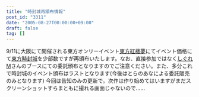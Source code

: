 ```yaml
---
title: "時封城再頒布情報"
post_id: "3311"
date: "2005-08-27T00:00:00+09:00"
draft: false
tag: []
---
```



9/11に大阪にて開催される東方オンリーイベント[東方紅楼夢](http://karen.saiin.net/%7Ekouroumu-toho/)にてイベント価格にて[東方時封城](/!/thA/)を少部数ですが再頒布いたします。なお、直接参加ではなく[しぐれM](http://www.geocities.jp/nip_sigurem/)さんのブースにての委託頒布となりますのでご注意ください。また、多分これで時封城のイベント頒布はラストとなります(今後はとらのあなによる委託販売のみとなります) 今回は告知のみの更新で。次作は作り始めてはいますがまだスクリーンショットすらまともに撮れる画面じゃないので……
